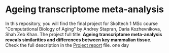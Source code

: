 # Ageing transcriptome meta-analysis
In this repository, you will find the final project for Skoltech 1 MSc course "Computational Biology of Aging" by Andrey Stapran, Daria Kozhevnikova, Shah Zeb Khan. The project full title: **Ageing transcriptome meta-analysis reveals similarities and differences between key mammalian tissue**. Check the full description in the [Project report](https://github.com/d-kozhevnikova/Ageing-transcriptome-meta-analysis/blob/main/Project%20report.md) file.
one day
